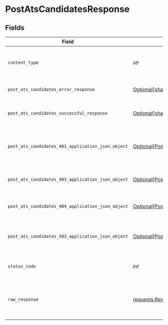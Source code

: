 # PostAtsCandidatesResponse


## Fields

| Field                                                                                                              | Type                                                                                                               | Required                                                                                                           | Description                                                                                                        |
| ------------------------------------------------------------------------------------------------------------------ | ------------------------------------------------------------------------------------------------------------------ | ------------------------------------------------------------------------------------------------------------------ | ------------------------------------------------------------------------------------------------------------------ |
| `content_type`                                                                                                     | *str*                                                                                                              | :heavy_check_mark:                                                                                                 | HTTP response content type for this operation                                                                      |
| `post_ats_candidates_error_response`                                                                               | [Optional[shared.PostAtsCandidatesErrorResponse]](../../models/shared/postatscandidateserrorresponse.md)           | :heavy_minus_sign:                                                                                                 | POST /ats/candidates Error response                                                                                |
| `post_ats_candidates_successful_response`                                                                          | [Optional[shared.PostAtsCandidatesSuccessfulResponse]](../../models/shared/postatscandidatessuccessfulresponse.md) | :heavy_minus_sign:                                                                                                 | POST /ats/candidates Successful response                                                                           |
| `post_ats_candidates_401_application_json_object`                                                                  | [Optional[PostAtsCandidates401ApplicationJSON]](../../models/operations/postatscandidates401applicationjson.md)    | :heavy_minus_sign:                                                                                                 | Returned when the authentication header was invalid or missing.                                                    |
| `post_ats_candidates_403_application_json_object`                                                                  | [Optional[PostAtsCandidates403ApplicationJSON]](../../models/operations/postatscandidates403applicationjson.md)    | :heavy_minus_sign:                                                                                                 | Returned when the passed integration is inactive.                                                                  |
| `post_ats_candidates_404_application_json_object`                                                                  | [Optional[PostAtsCandidates404ApplicationJSON]](../../models/operations/postatscandidates404applicationjson.md)    | :heavy_minus_sign:                                                                                                 | Returned when a requested resource is not found.                                                                   |
| `post_ats_candidates_503_application_json_object`                                                                  | [Optional[PostAtsCandidates503ApplicationJSON]](../../models/operations/postatscandidates503applicationjson.md)    | :heavy_minus_sign:                                                                                                 | Returned when no sync has finished successfully yet                                                                |
| `status_code`                                                                                                      | *int*                                                                                                              | :heavy_check_mark:                                                                                                 | HTTP response status code for this operation                                                                       |
| `raw_response`                                                                                                     | [requests.Response](https://requests.readthedocs.io/en/latest/api/#requests.Response)                              | :heavy_minus_sign:                                                                                                 | Raw HTTP response; suitable for custom response parsing                                                            |